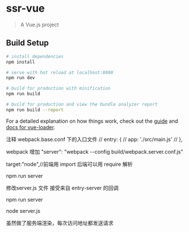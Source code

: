 # ssr-vue

> A Vue.js project

## Build Setup

```bash
# install dependencies
npm install

# serve with hot reload at localhost:8080
npm run dev

# build for production with minification
npm run build

# build for production and view the bundle analyzer report
npm run build --report
```

For a detailed explanation on how things work, check out the [guide](http://vuejs-templates.github.io/webpack/) and [docs for vue-loader](http://vuejs.github.io/vue-loader).

注释 webpack.base.conf 下的入口文件
// entry: {
// app: './src/main.js'
// },

webpack 增加  "server": "webpack --config build/webpack.server.conf.js"

target:"node",//前端用 import 后端可以用 require 解析

npm run server

修改server.js 文件 接受来自 entry-server 的回调 

npm run server

node server.js


虽然做了服务端渲染，每次访问地址都发送请求